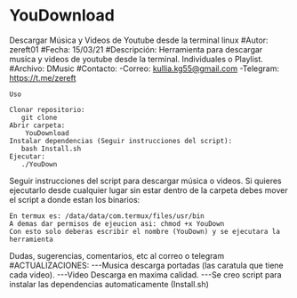 # YouDownload
Descargar Música y Videos de Youtube desde la terminal linux
#Autor: zereft01
#Fecha: 15/03/21
#Descripción: Herramienta para descargar musica y videos de youtube desde la terminal. Individuales o Playlist.
#Archivo: DMusic 
#Contacto:
	-Correo: kullia.kg55@gmail.com
	-Telegram: https://t.me/zereft



	Uso

	Clonar repositorio:
	   git clone 
	Abrir carpeta:
		YouDownload
	Instalar dependencias (Seguir instrucciones del script):
	   bash Install.sh
	Ejecutar:
	   ./YouDown




Seguir instrucciones del script para descargar música o videos.
Si quieres ejecutarlo desde cualquier lugar sin estar dentro de la carpeta debes mover el script a donde estan los binarios:

	En termux es: /data/data/com.termux/files/usr/bin
	A demas dar permisos de ejeucion asi: chmod +x YouDown
	Con esto solo deberas escribir el nombre (YouDown) y se ejecutara la herramienta

Dudas, sugerencias, comentarios, etc al correo o telegram
#ACTUALIZACIONES: 
---Musica descarga portadas (las caratula que tiene cada video). 
---Video Descarga en maxima calidad.
---Se creo script para instalar las dependencias automaticamente (Install.sh)
